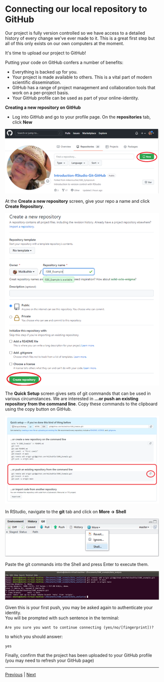 # Connecting our local repository to GitHub

Our project is fully version controlled so we have access to a detailed history of every change we've ever made to it. This is a great first step but all of this only exists on our own computers at the moment.

It's time to upload our project to GitHub!

Putting your code on GitHub confers a number of benefits:

* Everything is backed up for you.
* Your project is made available to others. This is a vital part of modern scientific dissemination.
* GitHub has a range of project management and collaboration tools that work on a per-project basis.
* Your GitHub profile can be used as part of your online-identity.

**Creating a new repository on GitHub**

* Log into GitHub and go to your profile page. On the **repositories** tab, click **New**

<img src="assets/new_repo.png" width="600"> 

At the **Create a new repository** screen, give your repo a name and click **Create Repository**.

![](./assets/ISBE_example.png)

The **Quick Setup** screen gives sets of git commands that can be used in various circumstances. We are interested in **…or push an existing repository from the command line**. Copy these commands to the clipboard using the copy button on GitHub. 

![](./assets/github_git_commands.png)

In RStudio, navigate to the **git** tab and click on **More -> Shell**

![](./assets/git_more_shell.png)

Paste the git commands into the Shell and press Enter to execute them.

![](./assets/git_origin.png)

Given this is your first push, you may be asked again to authenticate your identity.  
You will be prompted with such sentence in the terminal:

```
Are you sure you want to continue connecting (yes/no/[fingerprint])?
```
to which you should answer:

```
yes  
```

Finally, confirm that the project has been uploaded to your GitHub profile (you may need to refresh your GitHub page)

***

[Previous](./commit.md) | [Next](./updates.md)
